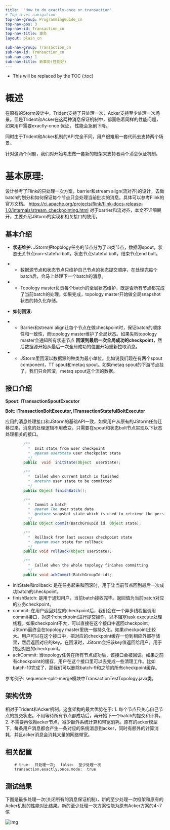 ```yaml
---
title:  "How to do exactly-once or transaction"
# Top-level navigation
top-nav-group: ProgrammingGuide_cn
top-nav-pos: 3
top-nav-id: Transaction_cn
top-nav-title: 事务
layout: plain_cn

sub-nav-group: Transaction_cn
sub-nav-id: Transaction_cn
sub-nav-pos: 1
sub-nav-title: 新事务(性能好)
---
```


* This will be replaced by the TOC
{:toc}

# 概述

在原有的Storm设计中，Trident支持了只处理一次，Acker支持至少处理一次场景。但是Trident和Acker在这两种消息保证机制中，都面临着同样的性能问题， 如果用户需要exactly-once 保证， 性能会急剧下降。

同时由于Trident和Acker机制的API完全不同，用户很难用一套代码去支持两个场景。

针对这两个问题，我们对开始考虑做一套新的框架来支持者两个消息保证机制。

#  **基本原理:**  
设计参考了Flink的只处理一次方案，barrier和stream  align(流对齐)的设计，去做batch的划分和如何保证每个节点只会处理当前批次的消息。具体可以参考Flink的官方文档。
<u>https://ci.apache.org/projects/flink/flink-docs-release-1.0/internals/stream_checkpointing.html</u>
对于barrier和流对齐，本文不详细展开，主要介绍JStorm的实现和相关接口的使用。

## **基本介绍**

*  **状态维护:**   JStorm把topology任务的节点分为了四类节点，数据源spout，状态无关节点non-stateful  bolt，状态节点stateful  bolt，结束节点end  bolt。
  - *  数据源节点和状态节点只维护自己节点的状态提交顺序，在处理完每个batch后，会马上处理下一个batch的消息。
  - *  Topology  master负责每个batch的全局状态维护，既是否所有节点都完成了当前batch的处理。如果完成，topology  master开始做全局snapshot状态的持久化存储。
*  **如何回滚:**
  - * Barrier和stream  align让每个节点在做checkpoint时，保证batch的顺序性和一致性，而topology  master维护了全局状态。如果失败topology  master会通知所有状态节点  **回滚到最后一次全局成功的checkpoint**，然后数据源开始从最后一次全局成功的位置开始重新拉取消息。
  - * JStorm里回滚以数据源的种类为最小单位。比如说我们现在有两个spout  component，TT  spout和metaq  spout。如果metaq  spout的下游节点挂了，我们只会回滚，metaq  spout这个流的数据。


##  **接口介绍**

**Spout:  ITransactionSpoutExecutor**

**Bolt:  ITransactionBoltExecutor,  ITransactionStatefulBoltExecutor**

应用的消息处理接口和JStorm的基础API一致，如果用户从原有的JStorm任务迁移过来，消息的处理逻辑不用改变。只需要在spout和状态bolt节点实现以下状态处理相关的接口。


```java
        /**
          *  Init state from user checkpoint
          *  @param userState user checkpoint state 
          */
        public  void  initState(Object  userState);

        /**
          *  Called when current batch is finished
          *  @return user state to be committed
          */
        public Object finishBatch();

        /**
          *  Commit a batch  
          *  @param The user state data
          *  @return snapshot state which is used to retrieve the persistent user state
          */
        public Object commit(BatchGroupId id, Object state);

        /**
          *  Rollback from last success checkpoint state  
          *  @param user state for rollback
          */
        public void rollBack(Object userState);

        /**
          *  Called when the whole topology finishes committing
          */
        public void ackCommit(BatchGroupId id);
```

*  initState和rollback:  是在任务起来和回滚时，用于让当前节点回到最后一次成功batch的checkpoint。
*  finishBatch:  是用于通知用户，当前batch接收完毕。返回值为当前batch对应的业务checkpoint。
*  commit:  在用户返回对应的checkpoint后，我们会在一个异步线程里调用commit接口，对这个checkpoint进行提交操作，以不阻塞task  execute处理线程。如果checkpoint不大，可以直接在这个接口中返回checkpoint，JStorm最终会在topology  master里统一做持久化。如果checkpoint比较大。用户可以在这个接口中，把对应的checkpoint缓存一份到相应外部存储里，然后返回对应的key。在回滚时，JStorm会把该key值返回给用户，用于找回对应的checkpoint。
*  ackCommit:  当topology任务在所有节点成功后，该接口会被回调。如果之前有checkpoint的缓存，用户在这个接口里可以去完成一些清理工作。比如batch-10完成了，那我们可以删除batch-9和之前的所有checkpoint缓存。

参考例子: sequence-split-merge模块中TransactionTestTopology.java类。
        

##  **架构优势**
相对于Trident和Acker机制。这套架构的最大优势在于:
        1.  每个节点只关心自己节点的提交状态。不用等待所有节点都成功后，再开始下一个batch的提交和计算。
        2.  不需要再依赖acker节点，减少额外系统计算和带宽消耗。原有的acker模型下，每条用户消息都会产生一条对应的系统消息到acker，同时有额外的计算消耗，并且acker消息会消耗大量的网络带宽。
        

##  **相关配置**
```
    # true:  只处理一次;  false:  至少处理一次
    transaction.exactly.once.mode:  true
```


##  **测试结果**  

下图是最多处理一次(关闭所有的消息保证机制)，新的至少处理一次框架和原有的Acker机制的性能对比结果。新的至少处理一次方案性能为原有Acker方案的4~7倍

![img]({{site.baseurl}}/img/programguide/transaction-perf.png)
